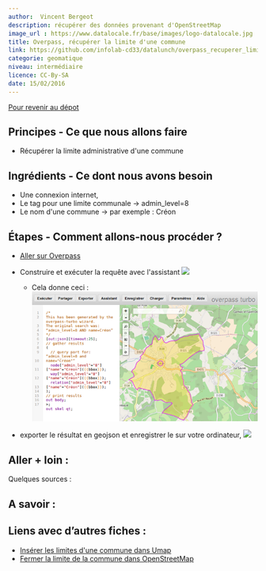 ```yaml
---
author:  Vincent Bergeot
description: récupérer des données provenant d'OpenStreetMap
image_url : https://www.datalocale.fr/base/images/logo-datalocale.jpg
title: Overpass, récupérer la limite d'une commune
link: https://github.com/infolab-cd33/datalunch/overpass_recuperer_limite_commune.md
categorie: geomatique
niveau: intermédiaire
licence: CC-By-SA
date: 15/02/2016
---
```


[Pour revenir au dépot](http://datalunch.datalocale.fr)

## Principes - Ce que nous allons faire
* Récupérer la limite administrative d'une commune
## Ingrédients - Ce dont nous avons besoin
* Une connexion internet,
* Le tag pour une limite communale -> admin_level=8
* Le nom d'une commune -> par exemple : Créon
## Étapes - Comment allons-nous procéder ?
* [Aller sur Overpass](http://overpass-turbo.eu/)

* Construire et exécuter la requête avec l'assistant ![](https://raw.githubusercontent.com/infolab-cd33/datalunch/master/img/overpass/overpass-commune-1.png)

   * Cela donne ceci :
![](https://raw.githubusercontent.com/infolab-cd33/datalunch/master/img/overpass/overpass-commune-2.png)

* exporter le résultat en geojson et enregistrer le sur votre ordinateur,
![](https://raw.githubusercontent.com/infolab-cd33/datalunch/master/img/overpass/overpass-commune-3.png)


## Aller + loin :
Quelques sources :

## A savoir :


## Liens avec d’autres fiches :
* [Insérer les limites d'une commune dans Umap](http://datalunch.datalocale.fr/infolab-cd33/datalunch/umap_limite_commune.md)
* [Fermer la limite de la commune dans OpenStreetMap](http://datalunch.datalocale.fr/infolab-cd33/datalunch/josm_fermer_une_commune.md)

